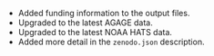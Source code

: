 - Added funding information to the output files.
- Upgraded to the latest AGAGE data.
- Upgraded to the latest NOAA HATS data.
- Added more detail in the `zenodo.json` description.
